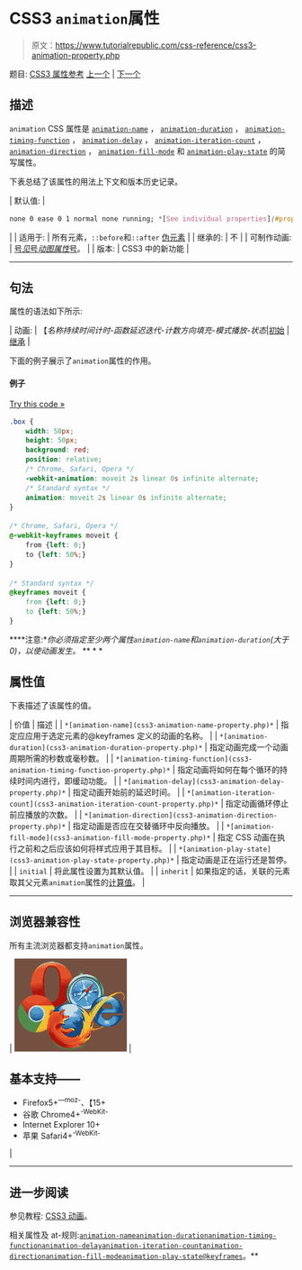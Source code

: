# CSS3 `animation`属性

> 原文：<https://www.tutorialrepublic.com/css-reference/css3-animation-property.php>

题目: [CSS3 属性参考](css3-properties.php) [上一个](css3-align-self-property.php) | [下一个](css3-animation-delay-property.php)

## 描述

`animation` CSS 属性是 [`animation-name`](css3-animation-name-property.php) ， [`animation-duration`](css3-animation-duration-property.php) ， [`animation-timing-function`](css3-animation-timing-function-property.php) ， [`animation-delay`](css3-animation-delay-property.php) ， [`animation-iteration-count`](css3-animation-iteration-count-property.php) ， [`animation-direction`](css3-animation-direction-property.php) ， [`animation-fill-mode`](css3-animation-fill-mode-property.php) 和 [`animation-play-state`](css3-animation-play-state-property.php) 的简写属性。

下表总结了该属性的用法上下文和版本历史记录。

| 默认值: | 

```css
none 0 ease 0 1 normal none running; *[See individual properties](#property-values)*
```

 |
| 适用于: | 所有元素，`::before`和`::after` [伪元素](../css-tutorial/css-pseudo-elements.php) |
| 继承的: | 不 |
| 可制作动画: | [号*见*号*动图属性*号](css-animatable-properties.php)。 |
| 版本: | CSS3 中的新功能 |

* * *

## 句法

属性的语法如下所示:

| 动画: | 【*名称持续时间计时-函数延迟迭代-计数方向填充-模式播放-状态*&#124;[初始](../definitions.php#initial) &#124; [继承](../definitions.php#inherit) |

下面的例子展示了`animation`属性的作用。

#### 例子

[Try this code »](../codelab.php?topic=css3&file=animation-property "Try this code using online Editor") 

```css
.box {
    width: 50px;
    height: 50px;
    background: red;
    position: relative;
    /* Chrome, Safari, Opera */
    -webkit-animation: moveit 2s linear 0s infinite alternate;
    /* Standard syntax */
    animation: moveit 2s linear 0s infinite alternate;
}

/* Chrome, Safari, Opera */
@-webkit-keyframes moveit {
    from {left: 0;}
    to {left: 50%;}
}

/* Standard syntax */
@keyframes moveit {
    from {left: 0;}
    to {left: 50%;}
}
```

  ****注意:**你必须指定至少两个属性`animation-name`和`animation-duration`(大于 0)，以使动画发生。*  ** * *

## 属性值

下表描述了该属性的值。

| 价值 | 描述 |
| `*[animation-name](css3-animation-name-property.php)*` | 指定应应用于选定元素的@keyframes 定义的动画的名称。 |
| `*[animation-duration](css3-animation-duration-property.php)*` | 指定动画完成一个动画周期所需的秒数或毫秒数。 |
| `*[animation-timing-function](css3-animation-timing-function-property.php)*` | 指定动画将如何在每个循环的持续时间内进行，即缓动功能。 |
| `*[animation-delay](css3-animation-delay-property.php)*` | 指定动画开始前的延迟时间。 |
| `*[animation-iteration-count](css3-animation-iteration-count-property.php)*` | 指定动画循环停止前应播放的次数。 |
| `*[animation-direction](css3-animation-direction-property.php)*` | 指定动画是否应在交替循环中反向播放。 |
| `*[animation-fill-mode](css3-animation-fill-mode-property.php)*` | 指定 CSS 动画在执行之前和之后应该如何将样式应用于其目标。 |
| `*[animation-play-state](css3-animation-play-state-property.php)*` | 指定动画是正在运行还是暂停。 |
| `initial` | 将此属性设置为其默认值。 |
| `inherit` | 如果指定的话，关联的元素取其父元素`animation`属性的[计算值](../definitions.php#computed-value)。 |

* * *

## 浏览器兼容性

所有主流浏览器都支持`animation`属性。

| ![Browsers Icon](img/e9331123c77668c1832e541c2fca1002.png) | 

## 基本支持——

*   Firefox5+<sup class="badge">—moz-</sup>、【15+
*   谷歌 Chrome4+<sup class="badge">-WebKit-</sup>
*   Internet Explorer 10+
*   苹果 Safari4+<sup class="badge">-WebKit-</sup>

 |

* * *

## 进一步阅读

参见教程: [CSS3 动画](../css-tutorial/css3-animations.php)。

相关属性及 at-规则:[`animation-name`](css3-animation-name-property.php)[`animation-duration`](css3-animation-duration-property.php)[`animation-timing-function`](css3-animation-timing-function-property.php)[`animation-delay`](css3-animation-delay-property.php)[`animation-iteration-count`](css3-animation-iteration-count-property.php)[`animation-direction`](css3-animation-direction-property.php)[`animation-fill-mode`](css3-animation-fill-mode-property.php)[`animation-play-state`](css3-animation-play-state-property.php)[`@keyframes`](../css-reference/css-at-rules.php)。**